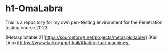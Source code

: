 # h1-OmaLabra
This is a repository for my own pen-testing environment for the Penetration testing course 2023

(Metasploitable 2)[https://sourceforge.net/projects/metasploitable/] 
(Kali Linux)[https://www.kali.org/get-kali/#kali-virtual-machines]
